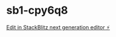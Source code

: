# sb1-cpy6q8

[Edit in StackBlitz next generation editor ⚡️](https://stackblitz.com/~/github.com/Anynulll/sb1-cpy6q8)